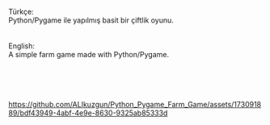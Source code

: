 
Türkçe:<br>Python/Pygame ile yapılmış basit bir çiftlik oyunu.
<br><br><br>English:<br>A simple farm game made with Python/Pygame.
<br>
<br>
<br>
<br>
<br>



https://github.com/ALIkuzgun/Python_Pygame_Farm_Game/assets/173091889/bdf43949-4abf-4e9e-8630-9325ab85333d
